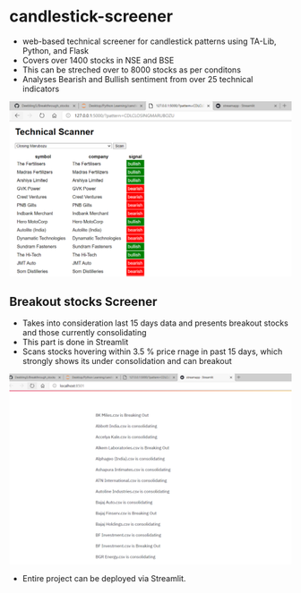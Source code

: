 # candlestick-screener

* web-based technical screener for candlestick patterns using TA-Lib, Python, and Flask
* Covers over 1400 stocks in NSE and BSE
* This can be streched over to 8000 stocks as per conditons
* Analyses Bearish and Bullish sentiment from over 25 technical indicators

![Technical](https://github.com/Deebling5/Breakthrough_stocks/blob/main/1.PNG?raw=true)



## Breakout stocks Screener

* Takes into consideration last 15 days data and presents breakout stocks and those currently consolidating
* This part is done in Streamlit
* Scans stocks hovering within 3.5 % price rnage in past 15 days, which strongly shows its under consolidation and can breakout 

![Breakout](https://github.com/Deebling5/Breakthrough_stocks/blob/main/2.PNG?raw=true)

* Entire project can be deployed via Streamlit.
